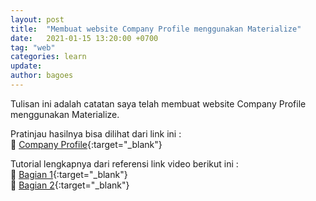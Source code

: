 ```yaml
---
layout: post
title:  "Membuat website Company Profile menggunakan Materialize"
date:   2021-01-15 13:20:00 +0700
tag: "web"
categories: learn
update:	
author: bagoes
---
```

Tulisan ini adalah catatan saya telah membuat website Company Profile menggunakan Materialize.  

Pratinjau hasilnya bisa dilihat dari link ini :   
👀 [Company Profile](/company-profile/ "preview"){:target="_blank"}  

Tutorial lengkapnya dari referensi link video berikut ini :  
🚀 [Bagian 1](https://youtu.be/ql-3pWIw_mo "Web Programming UNPAS"){:target="_blank"}  
🚀 [Bagian 2](https://youtu.be/cdqssFtYLTY "Web Programming UNPAS"){:target="_blank"}  